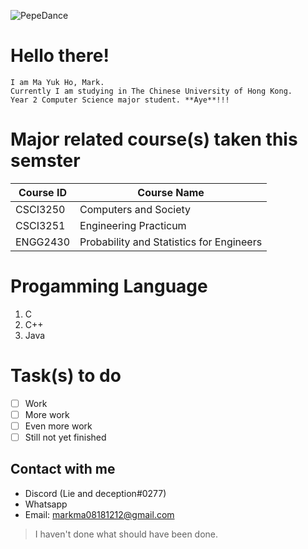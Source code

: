 ![PepeDance](https://imgur.com/a/bfgLQKg)

# **Hello there!**
	I am Ma Yuk Ho, Mark. 
	Currently I am studying in The Chinese University of Hong Kong.
	Year 2 Computer Science major student. **Aye**!!!
	
# Major related course(s) taken this semster
|Course ID | Course Name |
|--- |---|
|CSCI3250 |Computers and Society |
|CSCI3251 |Engineering Practicum |
|ENGG2430 |Probability and Statistics for Engineers|
	
# Progamming Language
1. C
2. C++
3. Java

# Task(s) to do
- [ ] Work
- [ ] More work
- [ ] Even more work
- [ ] Still not yet finished

## Contact with me
- Discord (Lie and deception#0277)
- Whatsapp
- Email: markma08181212@gmail.com
>I haven't done what should have been done.